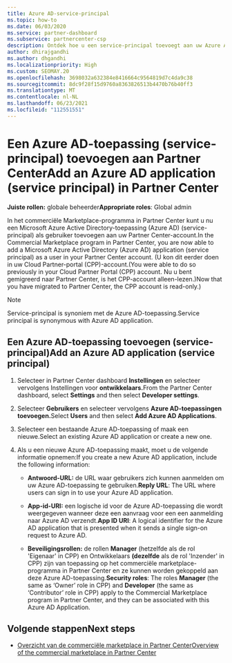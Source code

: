 ```yaml
---
title: Azure AD-service-principal
ms.topic: how-to
ms.date: 06/03/2020
ms.service: partner-dashboard
ms.subservice: partnercenter-csp
description: Ontdek hoe u een service-principal toevoegt aan uw Azure AD-tenant. Dit betekent dat u een Azure AD-toepassing (service-principal) toevoegt aan Partner Center.
author: dhirajgandhi
ms.author: dhgandhi
ms.localizationpriority: High
ms.custom: SEOMAY.20
ms.openlocfilehash: 3698032a632384e8416664c9564819d7c4da9c38
ms.sourcegitcommit: 8dc9f28f15d9760a8363826513b4470b76b40ff3
ms.translationtype: MT
ms.contentlocale: nl-NL
ms.lasthandoff: 06/23/2021
ms.locfileid: "112551551"
---
```

# <a name="add-an-azure-ad-application-service-principal-in-partner-center"></a><span data-ttu-id="a306a-104">Een Azure AD-toepassing (service-principal) toevoegen aan Partner Center</span><span class="sxs-lookup"><span data-stu-id="a306a-104">Add an Azure AD application (service principal) in Partner Center</span></span>

<span data-ttu-id="a306a-105">**Juiste rollen:** globale beheerder</span><span class="sxs-lookup"><span data-stu-id="a306a-105">**Appropriate roles**: Global admin</span></span>

<span data-ttu-id="a306a-106">In het commerciële Marketplace-programma in Partner Center kunt u nu een Microsoft Azure Active Directory-toepassing (Azure AD) (service-principal) als gebruiker toevoegen aan uw Partner Center-account.</span><span class="sxs-lookup"><span data-stu-id="a306a-106">In the Commercial Marketplace program in Partner Center, you are now able to add a Microsoft Azure Active Directory (Azure AD) application (service principal) as a user in your Partner Center account.</span></span> <span data-ttu-id="a306a-107">(U kon dit eerder doen in uw Cloud Partner-portal (CPP)-account.</span><span class="sxs-lookup"><span data-stu-id="a306a-107">(You were able to do so previously in your Cloud Partner Portal (CPP) account.</span></span> <span data-ttu-id="a306a-108">Nu u bent gemigreerd naar Partner Center, is het CPP-account alleen-lezen.)</span><span class="sxs-lookup"><span data-stu-id="a306a-108">Now that you have migrated to Partner Center, the CPP account is read-only.)</span></span>
 
>[!Note] 
><span data-ttu-id="a306a-109">Service-principal is synoniem met de Azure AD-toepassing.</span><span class="sxs-lookup"><span data-stu-id="a306a-109">Service principal is synonymous with Azure AD application.</span></span>

## <a name="add-an-azure-ad-application-service-principal"></a><span data-ttu-id="a306a-110">Een Azure AD-toepassing toevoegen (service-principal)</span><span class="sxs-lookup"><span data-stu-id="a306a-110">Add an Azure AD application (service principal)</span></span>

1. <span data-ttu-id="a306a-111">Selecteer in Partner Center dashboard **Instellingen** en selecteer vervolgens Instellingen voor **ontwikkelaars.**</span><span class="sxs-lookup"><span data-stu-id="a306a-111">From the Partner Center dashboard, select **Settings** and then select **Developer settings**.</span></span>

2. <span data-ttu-id="a306a-112">Selecteer **Gebruikers** en selecteer vervolgens **Azure AD-toepassingen toevoegen.**</span><span class="sxs-lookup"><span data-stu-id="a306a-112">Select **Users** and then select **Add Azure AD Applications**.</span></span>

3. <span data-ttu-id="a306a-113">Selecteer een bestaande Azure AD-toepassing of maak een nieuwe.</span><span class="sxs-lookup"><span data-stu-id="a306a-113">Select an existing Azure AD application or create a new one.</span></span>

4. <span data-ttu-id="a306a-114">Als u een nieuwe Azure AD-toepassing maakt, moet u de volgende informatie opnemen:</span><span class="sxs-lookup"><span data-stu-id="a306a-114">If you create a new Azure AD application, include the following information:</span></span>  

   - <span data-ttu-id="a306a-115">**Antwoord-URL:** de URL waar gebruikers zich kunnen aanmelden om uw Azure AD-toepassing te gebruiken.</span><span class="sxs-lookup"><span data-stu-id="a306a-115">**Reply URL**: The URL where users can sign in to use your Azure AD application.</span></span>

   - <span data-ttu-id="a306a-116">**App-id-URI:** een logische id voor de Azure AD-toepassing die wordt weergegeven wanneer deze een aanvraag voor een een aanmelding naar Azure AD verzendt.</span><span class="sxs-lookup"><span data-stu-id="a306a-116">**App ID URI**: A logical identifier for the Azure AD application that is presented when it sends a single sign-on request to Azure AD.</span></span>

   - <span data-ttu-id="a306a-117">**Beveiligingsrollen:** de rollen **Manager** (hetzelfde als de rol 'Eigenaar' in CPP) en Ontwikkelaars **(dezelfde** als de rol 'Inzender' in CPP) zijn van toepassing op het commerciële marketplace-programma in Partner Center en ze kunnen worden gekoppeld aan deze Azure AD-toepassing.</span><span class="sxs-lookup"><span data-stu-id="a306a-117">**Security roles**: The roles **Manager** (the same as  ‘Owner’ role in CPP) and **Developer** (the same as ‘Contributor’ role in CPP) apply to the Commercial Marketplace program in Partner Center, and they can be associated with this Azure AD Application.</span></span>  

## <a name="next-steps"></a><span data-ttu-id="a306a-118">Volgende stappen</span><span class="sxs-lookup"><span data-stu-id="a306a-118">Next steps</span></span>

- [<span data-ttu-id="a306a-119">Overzicht van de commerciële marketplace in Partner Center</span><span class="sxs-lookup"><span data-stu-id="a306a-119">Overview of the commercial marketplace in Partner Center</span></span>](csp-commercial-marketplace-overview.md)
